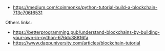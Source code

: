 * https://medium.com/coinmonks/python-tutorial-build-a-blockchain-713c706f6531

Others links:
* https://betterprogramming.pub/understand-blockchains-by-building-your-own-in-python-676dc38816fa
* https://www.dappuniversity.com/articles/blockchain-tutorial
